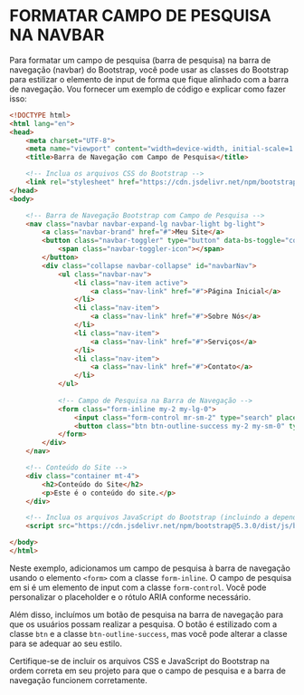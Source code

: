 # FORMATAR CAMPO DE PESQUISA NA NAVBAR
Para formatar um campo de pesquisa (barra de pesquisa) na barra de navegação (navbar) do Bootstrap, você pode usar as classes do Bootstrap para estilizar o elemento de input de forma que fique alinhado com a barra de navegação. Vou fornecer um exemplo de código e explicar como fazer isso:

```html
<!DOCTYPE html>
<html lang="en">
<head>
    <meta charset="UTF-8">
    <meta name="viewport" content="width=device-width, initial-scale=1.0">
    <title>Barra de Navegação com Campo de Pesquisa</title>

    <!-- Inclua os arquivos CSS do Bootstrap -->
    <link rel="stylesheet" href="https://cdn.jsdelivr.net/npm/bootstrap@5.3.0/dist/css/bootstrap.min.css">
</head>
<body>

    <!-- Barra de Navegação Bootstrap com Campo de Pesquisa -->
    <nav class="navbar navbar-expand-lg navbar-light bg-light">
        <a class="navbar-brand" href="#">Meu Site</a>
        <button class="navbar-toggler" type="button" data-bs-toggle="collapse" data-bs-target="#navbarNav" aria-controls="navbarNav" aria-expanded="false" aria-label="Toggle navigation">
            <span class="navbar-toggler-icon"></span>
        </button>
        <div class="collapse navbar-collapse" id="navbarNav">
            <ul class="navbar-nav">
                <li class="nav-item active">
                    <a class="nav-link" href="#">Página Inicial</a>
                </li>
                <li class="nav-item">
                    <a class="nav-link" href="#">Sobre Nós</a>
                </li>
                <li class="nav-item">
                    <a class="nav-link" href="#">Serviços</a>
                </li>
                <li class="nav-item">
                    <a class="nav-link" href="#">Contato</a>
                </li>
            </ul>
            
            <!-- Campo de Pesquisa na Barra de Navegação -->
            <form class="form-inline my-2 my-lg-0">
                <input class="form-control mr-sm-2" type="search" placeholder="Pesquisar" aria-label="Pesquisar">
                <button class="btn btn-outline-success my-2 my-sm-0" type="submit">Pesquisar</button>
            </form>
        </div>
    </nav>

    <!-- Conteúdo do Site -->
    <div class="container mt-4">
        <h2>Conteúdo do Site</h2>
        <p>Este é o conteúdo do site.</p>
    </div>

    <!-- Inclua os arquivos JavaScript do Bootstrap (incluindo a dependência do Popper.js) -->
    <script src="https://cdn.jsdelivr.net/npm/bootstrap@5.3.0/dist/js/bootstrap.min.js"></script>

</body>
</html>
```

Neste exemplo, adicionamos um campo de pesquisa à barra de navegação usando o elemento `<form>` com a classe `form-inline`. O campo de pesquisa em si é um elemento de input com a classe `form-control`. Você pode personalizar o placeholder e o rótulo ARIA conforme necessário.

Além disso, incluímos um botão de pesquisa na barra de navegação para que os usuários possam realizar a pesquisa. O botão é estilizado com a classe `btn` e a classe `btn-outline-success`, mas você pode alterar a classe para se adequar ao seu estilo.

Certifique-se de incluir os arquivos CSS e JavaScript do Bootstrap na ordem correta em seu projeto para que o campo de pesquisa e a barra de navegação funcionem corretamente.